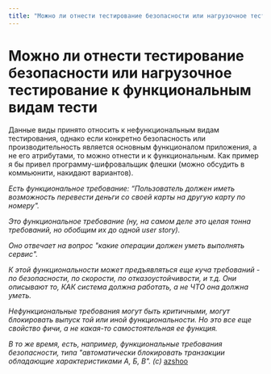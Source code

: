 ```yaml
---
title: "Можно ли отнести тестирование безопасности или нагрузочное тестирование к функциональным видам тести"
---
```


# Можно ли отнести тестирование безопасности или нагрузочное тестирование к функциональным видам тести

Данные виды принято относить к нефункциональным видам тестирования, однако если конкретно безопасность или производительность является основным функционалом приложения, а не его атрибутами, то можно отнести и к функциональным. Как пример я бы привел программу-шифровальщик флешки (можно обсудить в коммьюнити, накидают вариантов).

_Есть функциональное требование: “Пользователь должен иметь возможность перевести деньги со своей карты на другую карту по номеру"._

_Это функциональное требование (ну, на самом деле это целая тонна требований, но обобщим их до одной user story)._

_Оно отвечает на вопрос "какие операции должен уметь выполнять сервис"._

_К этой функциональности может предъявляться еще куча требований - по безопасности, по скорости, по отказоустойчивости, и т.д. Они описывают то, КАК система должна работать, а не ЧТО она должна уметь._

_Нефункциональные требования могут быть критичными, могут блокировать выпуск той или иной функциональности. Но это все еще свойство фичи, а не какая-то самостоятельная ее функция._

_В то же время, есть, например, функциональные требования безопасности, типа "автоматически блокировать транзакции обладающие характеристиками А, Б, В". (с)_ [azshoo](https://t.me/qajuniors/253022)
